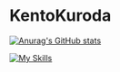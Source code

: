 # KentoKuroda

[![Anurag's GitHub stats](https://github-readme-stats.vercel.app/api?username=KurodaKento0505)](https://github.com/anuraghazra/github-readme-stats)

[![My Skills](https://skillicons.dev/icons?i=ai,py,pytorch,sklearn,tensorflow,cs,c,latex,git,github,docker,anaconda,unity,vscode,visualstudio,eclipse,figma,notion,linux)](https://skillicons.dev)

